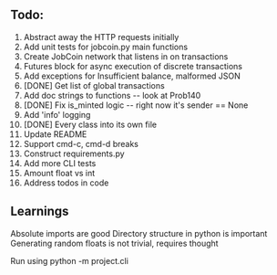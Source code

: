 ## Todo: 
1. Abstract away the HTTP requests initially
2. Add unit tests for jobcoin.py main functions
3. Create JobCoin network that listens in on transactions
4. Futures block for async execution of discrete transactions
5. Add exceptions for Insufficient balance, malformed JSON
6. [DONE] Get list of global transactions
7. Add doc strings to functions -- look at Prob140
8. [DONE] Fix is_minted logic -- right now it's sender == None
9. Add 'info' logging
10. [DONE] Every class into its own file
11. Update README
12. Support cmd-c, cmd-d breaks
13. Construct requirements.py
14. Add more CLI tests
15. Amount float vs int
16. Address todos in code

## Learnings
Absolute imports are good
Directory structure in python is important
Generating random floats is not trivial, requires thought

Run using python -m project.cli
